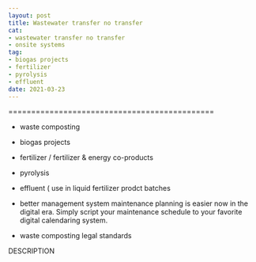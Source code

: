 ```yaml
--- 
layout: post 
title: Wastewater transfer no transfer
cat: 
- wastewater transfer no transfer
- onsite systems
tag: 
- biogas projects
- fertilizer
- pyrolysis
- effluent
date: 2021-03-23 
--- 
```


============================================= 

- waste composting
- biogas projects
- fertilizer / fertilizer & energy co-products
- pyrolysis
- effluent ( use in liquid fertilizer prodct batches

- better management
   system maintenance planning is easier now in the digital era. Simply script your maintenance schedule to your favorite digital calendaring system.


- waste composting legal standards



DESCRIPTION

